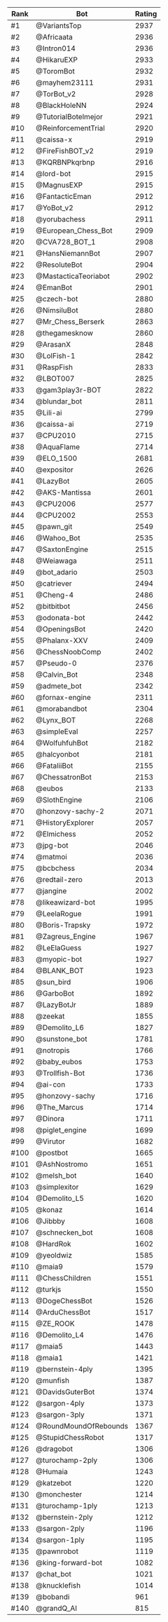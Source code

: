 Rank|Bot|Rating
---|---|---
#1|@VariantsTop|2937
#2|@Africaata|2936
#3|@Intron014|2936
#4|@HikaruEXP|2933
#5|@ToromBot|2932
#6|@mayhem23111|2931
#7|@TorBot_v2|2928
#8|@BlackHoleNN|2924
#9|@TutorialBotelmejor|2921
#10|@ReinforcementTrial|2920
#11|@caissa-x|2919
#12|@FireFishBOT_v2|2919
#13|@KQRBNPkqrbnp|2916
#14|@lord-bot|2915
#15|@MagnusEXP|2915
#16|@FantacticEman|2912
#17|@YoBot_v2|2912
#18|@yorubachess|2911
#19|@European_Chess_Bot|2909
#20|@CVA728_BOT_1|2908
#21|@HansNiemannBot|2907
#22|@ResoluteBot|2904
#23|@MastacticaTeoriabot|2902
#24|@EmanBot|2901
#25|@czech-bot|2880
#26|@NimsiluBot|2880
#27|@Mr_Chess_Berserk|2863
#28|@thegamesknow|2860
#29|@ArasanX|2848
#30|@LolFish-1|2842
#31|@RaspFish|2833
#32|@LBOT007|2825
#33|@gam3play3r-BOT|2822
#34|@blundar_bot|2811
#35|@Lili-ai|2799
#36|@caissa-ai|2719
#37|@CPU2010|2715
#38|@AquaFlame|2714
#39|@ELO_1500|2681
#40|@expositor|2626
#41|@LazyBot|2605
#42|@AKS-Mantissa|2601
#43|@CPU2006|2577
#44|@CPU2002|2553
#45|@pawn_git|2549
#46|@Wahoo_Bot|2535
#47|@SaxtonEngine|2515
#48|@Weiawaga|2511
#49|@bot_adario|2503
#50|@catriever|2494
#51|@Cheng-4|2486
#52|@bitbitbot|2456
#53|@odonata-bot|2442
#54|@OpeningsBot|2420
#55|@Phalanx-XXV|2409
#56|@ChessNoobComp|2402
#57|@Pseudo-0|2376
#58|@Calvin_Bot|2348
#59|@admete_bot|2342
#60|@fornax-engine|2311
#61|@morabandbot|2304
#62|@Lynx_BOT|2268
#63|@simpleEval|2257
#64|@WolfuhfuhBot|2182
#65|@halcyonbot|2181
#66|@FataliiBot|2155
#67|@ChessatronBot|2153
#68|@eubos|2133
#69|@SlothEngine|2106
#70|@honzovy-sachy-2|2071
#71|@HistoryExplorer|2057
#72|@Elmichess|2052
#73|@jpg-bot|2046
#74|@matmoi|2036
#75|@bcbchess|2034
#76|@redtail-zero|2013
#77|@jangine|2002
#78|@likeawizard-bot|1995
#79|@LeelaRogue|1991
#80|@Boris-Trapsky|1972
#81|@Zagreus_Engine|1967
#82|@LeElaGuess|1927
#83|@myopic-bot|1927
#84|@BLANK_BOT|1923
#85|@sun_bird|1906
#86|@GarboBot|1892
#87|@LazyBotJr|1889
#88|@zeekat|1855
#89|@Demolito_L6|1827
#90|@sunstone_bot|1781
#91|@notropis|1766
#92|@baby_eubos|1753
#93|@Trollfish-Bot|1736
#94|@ai-con|1733
#95|@honzovy-sachy|1716
#96|@The_Marcus|1714
#97|@Dinora|1711
#98|@piglet_engine|1699
#99|@Virutor|1682
#100|@postbot|1665
#101|@AshNostromo|1651
#102|@melsh_bot|1640
#103|@simplexitor|1629
#104|@Demolito_L5|1620
#105|@konaz|1614
#106|@Jibbby|1608
#107|@schnecken_bot|1608
#108|@HardRok|1602
#109|@yeoldwiz|1585
#110|@maia9|1579
#111|@ChessChildren|1551
#112|@turkjs|1550
#113|@DogeChessBot|1526
#114|@ArduChessBot|1517
#115|@ZE_ROOK|1478
#116|@Demolito_L4|1476
#117|@maia5|1443
#118|@maia1|1421
#119|@bernstein-4ply|1395
#120|@munfish|1387
#121|@DavidsGuterBot|1374
#122|@sargon-4ply|1373
#123|@sargon-3ply|1371
#124|@RoundMoundOfRebounds|1367
#125|@StupidChessRobot|1317
#126|@dragobot|1306
#127|@turochamp-2ply|1306
#128|@Humaia|1243
#129|@katzebot|1220
#130|@monchester|1214
#131|@turochamp-1ply|1213
#132|@bernstein-2ply|1212
#133|@sargon-2ply|1196
#134|@sargon-1ply|1195
#135|@pawnrobot|1119
#136|@king-forward-bot|1082
#137|@chat_bot|1021
#138|@knucklefish|1014
#139|@bobandi|961
#140|@grandQ_AI|815
